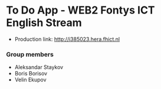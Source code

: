 # To Do App - WEB2 Fontys ICT English Stream

 - Production link: http://i385023.hera.fhict.nl

### Group members
 - Aleksandar Staykov
 - Boris Borisov
 - Velin Ekupov